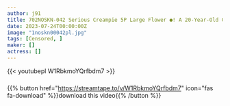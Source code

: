 ```yaml
---
author: j91
title: 702NOSKN-042 Serious Creampie 5P Large Flower ●! A 20-Year-Old College Girl Has A Boyfriend, But She’s Getting 14 Creampies & A Broken Demon Iki Amateur Cosplayer Hikage (20) Hikage Hyuga
date: 2023-07-24T00:00:00Z
image: "1noskn00042pl.jpg"
tags: [Censored, ]
maker: []
actress: []
---
```



{{< youtubepl W1RbkmoYQrfbdm7 >}}
###

{{% button href="https://streamtape.to/v/W1RbkmoYQrfbdm7" icon="fas fa-download" %}}download this video{{% /button %}}
